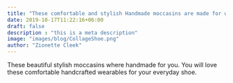 ```yaml
---
title: "These comfortable and stylish Handmade moccasins are made for walking"
date: 2019-10-17T11:22:16+06:00
draft: false
description : "this is a meta description"
image: "images/blog/CollageShoe.png"
author: "Zionette Cleek"
---
```


These beautiful stylish moccasins where handmade for you.  You will love these comfortable handcrafted wearables for your everyday shoe.
